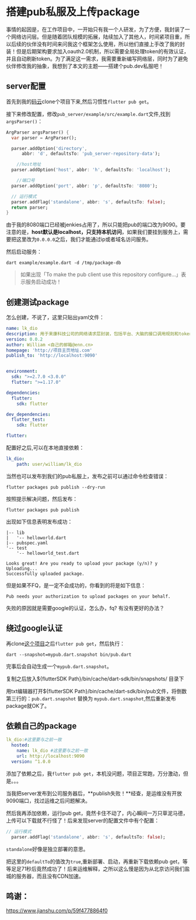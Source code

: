 # 搭建pub私服及上传package

事情的起因是，在工作项目中，一开始只有我一个人研发，为了方便，我封装了一个网络访问层。但是随着团队规模的拓展，陆续加入了其他人，时间紧项目重，所以后续的伙伴没有时间来问我这个框架怎么使用，所以他们直接上手改了我的封装！但是后期架构要求加入oauth2.0机制，所以需要全局处理token的有效认证，并且自动刷新token。为了满足这一需求，我需要重新编写网络层，同时为了避免伙伴修改我的抽象，我想到了本文的主题——搭建个pub.dev私服吧！
<!--more-->

## server配置

首先到我的[码云](https://gitee.com/william198824/pub_server)clone个项目下来,然后习惯性`flutter pub get`。

接下来修改配置，修改`pub_server/example/src/example.dart`文件,找到`argsParser()`：

```dart
ArgParser argsParser() {
  var parser = ArgParser();

  parser.addOption('directory',
      abbr: 'd', defaultsTo: 'pub_server-repository-data');

    //host地址
  parser.addOption('host', abbr: 'h', defaultsTo: 'localhost');

    //端口号
  parser.addOption('port', abbr: 'p', defaultsTo: '8080');

  // 运行模式
  parser.addFlag('standalone', abbr: 's', defaultsTo: false);
  return parser;
}
```

由于我的8080端口已经被jenkies占用了，所以只能把pub的端口改为9090。要注意的是，**host默认是localhost，只支持本机访问**，如果我们要挂到服务上，需要把这里改为`0.0.0.0`之后，我们才能通过ip或者域名访问服务。


然后启动服务：

```shell
dart example/example.dart -d /tmp/package-db
```

>如果出现「To make the pub client use this repository configure...」表示服务启动成功！

## 创建测试package

怎么创建，不说了，这里只贴出yaml文件：

```yaml
name: lk_dio
description: 用于来康科技公司的网络请求层封装，包括平台、大脑的接口调用规则和token有效期验证及自动刷新机制。
version: 0.0.2
author: William <自己的邮箱@enn.cn>
homepage: 'http://项目主页地址.com'
publish_to: 'http://localhost:9090'


environment:
  sdk: ">=2.7.0 <3.0.0"
  flutter: ">=1.17.0"

dependencies:
  flutter:
    sdk: flutter

dev_dependencies:
  flutter_test:
    sdk: flutter

flutter:
```

配置好之后,可以在本地直接依赖：

```yaml
lk_dio:
    path: user/william/lk_dio
```

当然也可以发布到我们的pub私服上，发布之前可以通过命令检查错误：

```shell
flutter packages pub publish --dry-run
```

按照提示解决问题，然后发布：

```shell
flutter packages pub publish
```

出现如下信息表明发布成功：

```shell
|-- lib
|   '-- helloworld.dart
|-- pubspec.yaml
'-- test
    '-- helloworld_test.dart

Looks great! Are you ready to upload your package (y/n)? y
Uploading...
Successfully uploaded package.
```

但是如果不FQ，是一定不会成功的，你看到的将是如下信息：

```shell
Pub needs your authorization to upload packages on your behalf.
```

失败的原因就是需要google的认证，怎么办，fq? 有没有更好的办法？

## 绕过google认证

再clone[这个项目](https://gitee.com/william198824/pub)之后`flutter pub get`，然后执行：

```shell
dart --snapshot=mypub.dart.snapshot bin/pub.dart 
```

完事后会自动生成一个`mypub.dart.snapshot`。

复制之后放入${flutterSDK Path}/bin/cache/dart-sdk/bin/snapshots/ 目录下

用txt编辑器打开${flutterSDK Path}/bin/cache/dart-sdk/bin/pub文件，将倒数第三行的：`pub.dart.snapshot` 替换为 `mypub.dart.snapshot`,然后重新发布package就OK了。

## 依赖自己的package

```yaml
lk_dio:#这里要与之前一致
  hosted:
    name: lk_dio #这里要与之前一致
    url: http://localhost:9090
  version: ^1.0.0
```

添加了依赖之后，我`flutter pub get`，本机没问题，项目正常跑，万分激动，但是。。。

当我把server发布到公司服务器后，**publish失败！**经查，是运维没有开放9090端口，找过运维之后问题解决。

然后我再添加依赖，运行pub get，竟然卡住不动了，内心瞬间一万只草泥马德，上传可以下载就不行怪了！后来发现server的配置文件中有个配置：

```dart
// 运行模式
  parser.addFlag('standalone', abbr: 's', defaultsTo: false);
```

`standalone`好像是独立部署的意思。

把这里的`defaultTo`的值改为`true`,重新部署、启动，再重新下载依赖pub get，等等足足71秒后竟然成功了！后来运维解释，之所以这么慢是因为从北京访问我们盐城的服务器，而且没有CDN加速。

## 鸣谢：

https://www.jianshu.com/p/59f4778864f0
